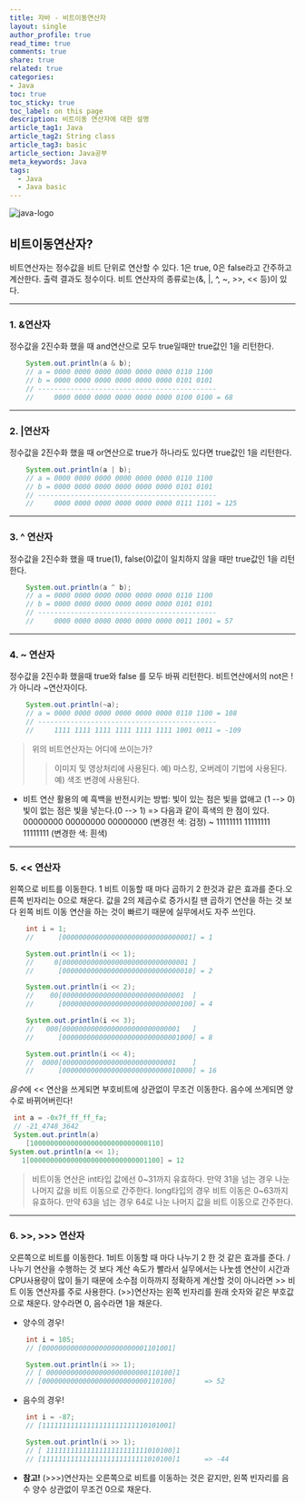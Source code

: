 ```yaml
---
title: 자바 - 비트이동연산자
layout: single
author_profile: true
read_time: true
comments: true
share: true
related: true
categories:
- Java
toc: true
toc_sticky: true
toc_label: on this page
description: 비트이동 연산자에 대한 설명
article_tag1: Java
article_tag2: String class
article_tag3: basic
article_section: Java공부
meta_keywords: Java
tags:
  - Java
  - Java basic
---
```


![java-logo](https://user-images.githubusercontent.com/68311188/91867408-9797e400-ecae-11ea-846c-22adf8b1d152.jpg)

## 비트이동연산자?
비트연산자는 정수값을 비트 단위로 연산할 수 있다.
1은 true, 0은 false라고 간주하고 계산한다. 출력 결과도 정수이다.
비트 연산자의 종류로는(&, |, ^, ~, >>, << 등)이 있다.

----------------------------
### 1. &연산자

정수값을 2진수화 했을 때 and연산으로 모두 true일때만 true값인 1을 리턴한다.

```java
    System.out.println(a & b);
    // a = 0000 0000 0000 0000 0000 0000 0110 1100
    // b = 0000 0000 0000 0000 0000 0000 0101 0101
    // --------------------------------------------
    //     0000 0000 0000 0000 0000 0000 0100 0100 = 68
```
------------------------------------------
### 2. |연산자

정수값을 2진수화 했을 때 or연산으로 true가 하나라도 있다면 true값인 1을 리턴한다.
```java
    System.out.println(a | b);
    // a = 0000 0000 0000 0000 0000 0000 0110 1100
    // b = 0000 0000 0000 0000 0000 0000 0101 0101
    // --------------------------------------------
    //     0000 0000 0000 0000 0000 0000 0111 1101 = 125
```
--------------------------------------
### 3. ^ 연산자
정수값을 2진수화 했을 때 true(1), false(0)값이 일치하지 않을 때만 true값인 1을 리턴한다.
```java
    System.out.println(a ^ b);
    // a = 0000 0000 0000 0000 0000 0000 0110 1100
    // b = 0000 0000 0000 0000 0000 0000 0101 0101
    // --------------------------------------------
    //     0000 0000 0000 0000 0000 0000 0011 1001 = 57
```
---------------------------------
### 4. ~ 연산자
정수값을 2진수화 했을때 true와 false 를 모두 바꿔 리턴한다.
비트연산에서의 not은 !가 아니라 ~연산자이다.
```java
    System.out.println(~a);
    // a = 0000 0000 0000 0000 0000 0000 0110 1100 = 108
    // --------------------------------------------
    //     1111 1111 1111 1111 1111 1111 1001 0011 = -109
```


> 위의 비트연산자는 어디에 쓰이는가?
>> 이미지 및 영상처리에 사용된다.
예) 마스킹, 오버레이 기법에 사용된다.
예) 색조 변경에 사용된다.

* 비트 연산 활용의 예
흑백을 반전시키는 방법:
빛이 있는 점은 빛을 없애고 (1 --> 0)
빛이 없는 점은 빛을 넣는다.(0 --> 1)
=> 다음과 같이 흑색의 한 점이 있다.
00000000 00000000 00000000 (변경전 색: 검정)
~
11111111 11111111 11111111 (변경한 색: 흰색)

------------------------------
### 5. << 연산자
왼쪽으로 비트를 이동한다. 1 비트 이동할 때 마다 곱하기 2 한것과 같은 효과를 준다.오른쪽 빈자리는 0으로 채운다. 값을 2의 제곱수로 증가시킬 땐 곱하기 연산을 하는 것 보다 왼쪽 비트 이동 연산을 하는 것이 빠르기 때문에 실무에서도 자주 쓰인다.
```java
    int i = 1;
    //      [00000000000000000000000000000001] = 1

    System.out.println(i << 1);
    //     0[0000000000000000000000000000001 ]
    //      [00000000000000000000000000000010] = 2

    System.out.println(i << 2);
    //    00[000000000000000000000000000001  ]
    //      [00000000000000000000000000000100] = 4

    System.out.println(i << 3);
    //   000[00000000000000000000000000001   ]
    //      [00000000000000000000000000001000] = 8

    System.out.println(i << 4);
    //  0000[0000000000000000000000000001    ]
    //      [00000000000000000000000000010000] = 16
```

*음수*에 << 연산을 쓰게되면 부호비트에 상관없이 무조건 이동한다. 음수에 쓰게되면 양수로 바뀌어버린다!
```    java
 int a = -0x7f_ff_ff_fa; 
 // -21_4748_3642
 System.out.println(a)
    [10000000000000000000000000000110]
System.out.println(a << 1);
   1[00000000000000000000000000001100] = 12
```

> 비트이동 연산은 int타입 값에선 0~31까지 유효하다. 만약 31을 넘는 경우 나눈 나머지 값을 비트 이동으로 간주한다. 
long타입의 경우 비트 이동은 0~63까지 유효하다. 만약 63을 넘는 경우 64로 나눈 나머지 값을 비트 이동으로 간주한다.

-----------------------------------
### 6. >>, >>> 연산자
오른쪽으로 비트를 이동한다. 1비트 이동할 때 마다 나누기 2 한 것 같은 효과를 준다. / 나누기 연산을 수행하는 것 보다 계산 속도가 빨라서 실무에서는 나눗셈 연산이 시간과 CPU사용량이 많이 들기 때문에 소수점 이하까지 정확하게 계산할 것이 아니라면 >> 비트 이동 연산자를 주로 사용한다. 
(>>)연산자는 왼쪽 빈자리를 원래 숫자와 같은 부호값으로 채운다.
양수라면 0, 음수라면 1을 채운다. 

* 양수의 경우!

```java
    int i = 105;
    // [00000000000000000000000001101001]

    System.out.println(i >> 1);
    // [ 0000000000000000000000000110100]1
    // [00000000000000000000000000110100]       => 52
```
* 음수의 경우!

```java
    int i = -87;
    // [11111111111111111111111110101001]

    System.out.println(i >> 1);
    // [ 1111111111111111111111111010100]1
    // [11111111111111111111111111010100]1      => -44

```
* **참고!** (>>>)연산자는 오른쪽으로 비트를 이동하는 것은 같지만, 왼쪽 빈자리를 음수 양수 상관없이 무조건 0으로 채운다.
